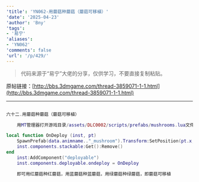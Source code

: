```yaml
---
'title': 'YN062-用蘑菇种蘑菇（蘑菇可移植）'
'date': '2025-04-23'
'author': 'Bny'
'tags':
- '易宁'
'aliases':
- 'YN062'
'comments': false
'url': '/p/429/'
---
```


> 代码来源于“易宁”大佬的分享，仅供学习，不要直接复制粘贴。

原帖链接：[http://bbs.3dmgame.com/thread-3859071-1-1.html](http://bbs.3dmgame.com/thread-3859071-1-1.html)

---

```lua  

六十二.用蘑菇种蘑菇（蘑菇可移植）

	用MT管理器打开游戏目录/assets/DLC0002/scripts/prefabs/mushrooms.lua文件，在inst.AnimState:PlayAnimation(data.animname.."_cap")的下一行插入以下内容：

local function OnDeploy (inst, pt)
	SpawnPrefab(data.animname.."_mushroom").Transform:SetPosition(pt.x, pt.y, pt.z)
	inst.components.stackable:Get():Remove()
end
	inst:AddComponent("deployable")
	inst.components.deployable.ondeploy = OnDeploy

	即可用红蘑菇种红蘑菇，用蓝蘑菇种蓝蘑菇，用绿蘑菇种绿蘑菇，即蘑菇可移植

```  

